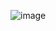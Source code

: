![image](https://github.com/ezi000/odliczanie-do-konca-roku/assets/80273378/d62f2fc9-13f9-4925-93d1-292f57a12fd3)
